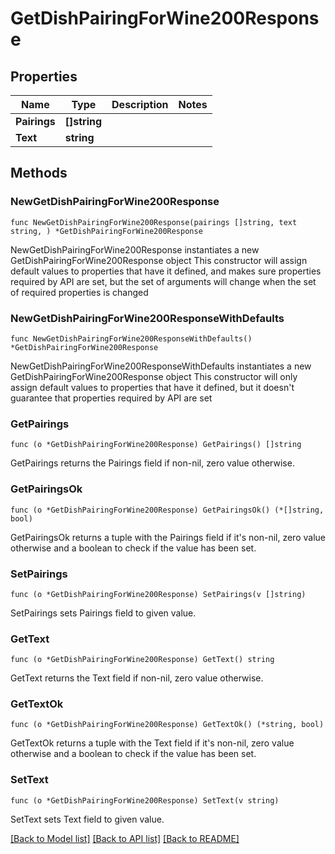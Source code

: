 # GetDishPairingForWine200Response

## Properties

Name | Type | Description | Notes
------------ | ------------- | ------------- | -------------
**Pairings** | **[]string** |  | 
**Text** | **string** |  | 

## Methods

### NewGetDishPairingForWine200Response

`func NewGetDishPairingForWine200Response(pairings []string, text string, ) *GetDishPairingForWine200Response`

NewGetDishPairingForWine200Response instantiates a new GetDishPairingForWine200Response object
This constructor will assign default values to properties that have it defined,
and makes sure properties required by API are set, but the set of arguments
will change when the set of required properties is changed

### NewGetDishPairingForWine200ResponseWithDefaults

`func NewGetDishPairingForWine200ResponseWithDefaults() *GetDishPairingForWine200Response`

NewGetDishPairingForWine200ResponseWithDefaults instantiates a new GetDishPairingForWine200Response object
This constructor will only assign default values to properties that have it defined,
but it doesn't guarantee that properties required by API are set

### GetPairings

`func (o *GetDishPairingForWine200Response) GetPairings() []string`

GetPairings returns the Pairings field if non-nil, zero value otherwise.

### GetPairingsOk

`func (o *GetDishPairingForWine200Response) GetPairingsOk() (*[]string, bool)`

GetPairingsOk returns a tuple with the Pairings field if it's non-nil, zero value otherwise
and a boolean to check if the value has been set.

### SetPairings

`func (o *GetDishPairingForWine200Response) SetPairings(v []string)`

SetPairings sets Pairings field to given value.


### GetText

`func (o *GetDishPairingForWine200Response) GetText() string`

GetText returns the Text field if non-nil, zero value otherwise.

### GetTextOk

`func (o *GetDishPairingForWine200Response) GetTextOk() (*string, bool)`

GetTextOk returns a tuple with the Text field if it's non-nil, zero value otherwise
and a boolean to check if the value has been set.

### SetText

`func (o *GetDishPairingForWine200Response) SetText(v string)`

SetText sets Text field to given value.



[[Back to Model list]](../README.md#documentation-for-models) [[Back to API list]](../README.md#documentation-for-api-endpoints) [[Back to README]](../README.md)


